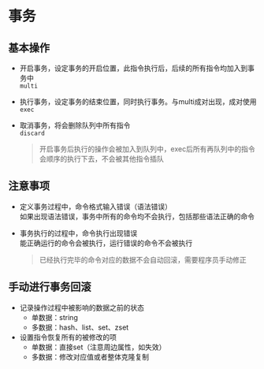 # 事务

## 基本操作
- 开启事务，设定事务的开启位置，此指令执行后，后续的所有指令均加入到事务中  
  `multi`  
- 执行事务，设定事务的结束位置，同时执行事务。与multi成对出现，成对使用  
  `exec`  
- 取消事务，将会删除队列中所有指令  
  `discard`  

  > 开启事务后执行的操作会被加入到队列中，exec后所有再队列中的指令会顺序的执行下去，不会被其他指令插队

## 注意事项
- 定义事务过程中，命令格式输入错误（语法错误）  
  如果出现语法错误，事务中所有的命令均不会执行，包括那些语法正确的命令
- 事务执行的过程中，命令执行出现错误  
  能正确运行的命令会被执行，运行错误的命令不会被执行

  > 已经执行完毕的命令对应的数据不会自动回滚，需要程序员手动修正

## 手动进行事务回滚
- 记录操作过程中被影响的数据之前的状态
  - 单数据：string
  - 多数据：hash、list、set、zset
- 设置指令恢复所有的被修改的项
  - 单数据：直接set（注意周边属性，如失效）
  - 多数据：修改对应值或者整体克隆复制